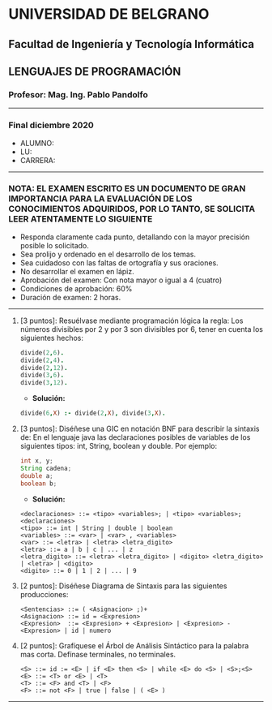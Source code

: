 # UNIVERSIDAD DE BELGRANO

## Facultad de Ingeniería y Tecnología Informática

## LENGUAJES DE PROGRAMACIÓN

### Profesor: Mag. Ing. Pablo Pandolfo

---

### Final diciembre 2020

* ALUMNO:  
* LU:
* CARRERA:

---

### NOTA: EL EXAMEN ESCRITO ES UN DOCUMENTO DE GRAN IMPORTANCIA PARA LA EVALUACIÓN DE LOS CONOCIMIENTOS ADQUIRIDOS, POR LO TANTO, SE SOLICITA LEER ATENTAMENTE LO SIGUIENTE

* Responda claramente cada punto, detallando con la mayor precisión posible lo solicitado.
* Sea prolijo y ordenado en el desarrollo de los temas.
* Sea cuidadoso con las faltas de ortografía y sus oraciones.
* No desarrollar el examen en lápiz.
* Aprobación del examen: Con nota mayor o igual a 4 (cuatro)
* Condiciones de aprobación: 60%
* Duración de examen: 2 horas.

---

1. [3 puntos]: Resuélvase mediante programación lógica la regla: Los números divisibles por 2 y por 3 son divisibles por 6, tener en cuenta los siguientes hechos:

    ```prolog
    divide(2,6).
    divide(2,4).
    divide(2,12).
    divide(3,6).
    divide(3,12).
    ```

    * **Solución:**

    ```prolog
    divide(6,X) :- divide(2,X), divide(3,X).
    ```

1. [3 puntos]: Diséñese una GIC en notación BNF para describir la sintaxis de:
En el lenguaje java las declaraciones posibles de variables de los siguientes tipos: int, String, boolean y double. Por ejemplo:

    ```java
    int x, y;
    String cadena;
    double a;
    boolean b;
    ```

    * **Solución:**

    ```grammar
    <declaraciones> ::= <tipo> <variables>; | <tipo> <variables>; <declaraciones>
    <tipo> ::= int | String | double | boolean
    <variables> ::= <var> | <var> , <variables>
    <var> ::= <letra> | <letra> <letra_digito>
    <letra> ::= a | b | c | ... | z
    <letra_digito> ::= <letra> <letra_digito> | <digito> <letra_digito> | <letra> | <digito>
    <digito> ::= 0 | 1 | 2 | ... | 9
    ```

1. [2 puntos]: Diséñese Diagrama de Sintaxis para las siguientes producciones:

    ```grammar
    <Sentencias> ::= ( <Asignacion> ;)+
    <Asignacion> ::= id = <Expresion>
    <Expresion>  ::= <Expresion> + <Expresion> | <Expresion> - <Expresion> | id | numero
    ```

1. [2 puntos]: Grafíquese el Árbol de Análisis Sintáctico para la palabra mas corta. Defínase terminales, no terminales.

    ```grammar
    <S> ::= id := <E> | if <E> then <S> | while <E> do <S> | <S>;<S> 
    <E> ::= <T> or <E> | <T>
    <T> ::= <F> and <T> | <F>
    <F> ::= not <F> | true | false | ( <E> )
    ```

---
